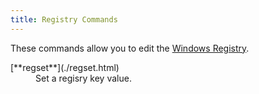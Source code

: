 ```yaml
---
title: Registry Commands
---
```


These commands allow you to edit the [Windows Registry](https://en.wikipedia.org/wiki/Windows_Registry).

<dl>

  <dt>[**regset**](./regset.html)</dt>
  <dd>Set a regisry key value.</dd>

</dl>
